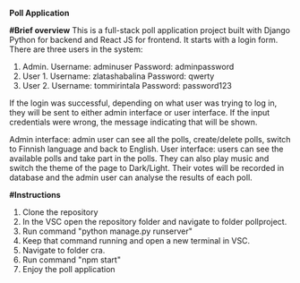 **Poll Application**

**#Brief overview**
This is a full-stack poll application project built with Django Python for backend and React JS for frontend. It starts with a login form. 
There are three users in the system:
  1. Admin. Username: adminuser  Password: adminpassword
  2. User 1. Username: zlatashabalina  Password: qwerty
  3. User 2. Username: tommirintala  Password: password123

If the login was successful, depending on what user was trying to log in, they will be sent to either admin interface or user interface. If the input credentials were wrong, the message indicating that will be shown.

Admin interface: admin user can see all the polls, create/delete polls, switch to Finnish language and back to English.
User interface: users can see the available polls and take part in the polls. They can also play music and switch the theme of the page to Dark/Light. Their votes will be recorded in database and the admin user can analyse the results of each poll.

**#Instructions**
1. Clone the repository
2. In the VSC open the repository folder and navigate to folder pollproject.
3. Run command "python manage.py runserver"
4. Keep that command running and open a new terminal in VSC.
5. Navigate to folder cra.
6. Run command "npm start"
7. Enjoy the poll application
